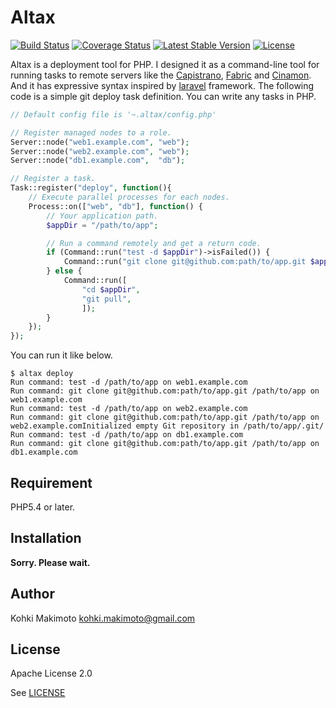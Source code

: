 # Altax

[![Build Status](https://travis-ci.org/kohkimakimoto/altax.png?branch=master)](https://travis-ci.org/kohkimakimoto/altax)
[![Coverage Status](https://coveralls.io/repos/kohkimakimoto/altax/badge.png?branch=master)](https://coveralls.io/r/kohkimakimoto/altax?branch=master)
[![Latest Stable Version](https://poser.pugx.org/kohkimakimoto/altax/v/stable.png)](https://packagist.org/packages/kohkimakimoto/altax)
[![License](https://poser.pugx.org/kohkimakimoto/altax/license.png)](https://packagist.org/packages/kohkimakimoto/altax)

Altax is a deployment tool for PHP.
I designed it as a command-line tool for running tasks to remote servers
like the [Capistrano](https://github.com/capistrano/capistrano), [Fabric](http://fabric.readthedocs.org/) and [Cinamon](https://github.com/kentaro/cinnamon). And it has expressive syntax inspired by [laravel](http://laravel.com/) framework. The following code is a simple git deploy task definition. You can write any tasks in PHP.

```php
// Default config file is '~.altax/config.php'

// Register managed nodes to a role.
Server::node("web1.example.com", "web");
Server::node("web2.example.com", "web");
Server::node("db1.example.com",  "db");

// Register a task.
Task::register("deploy", function(){
    // Execute parallel processes for each nodes.
    Process::on(["web", "db"], function() {
        // Your application path.
        $appDir = "/path/to/app";

        // Run a command remotely and get a return code.
        if (Command::run("test -d $appDir")->isFailed()) {
            Command::run("git clone git@github.com:path/to/app.git $appDir");
        } else {
            Command::run([
                "cd $appDir",
                "git pull",
                ]);
        }
    });
});
```

You can run it like below.

```
$ altax deploy
Run command: test -d /path/to/app on web1.example.com
Run command: git clone git@github.com:path/to/app.git /path/to/app on web1.example.com
Run command: test -d /path/to/app on web2.example.com
Run command: git clone git@github.com:path/to/app.git /path/to/app on web2.example.comInitialized empty Git repository in /path/to/app/.git/
Run command: test -d /path/to/app on db1.example.com
Run command: git clone git@github.com:path/to/app.git /path/to/app on db1.example.com
```

## Requirement

PHP5.4 or later.

## Installation

**Sorry. Please wait.**

## Author

Kohki Makimoto <kohki.makimoto@gmail.com>

## License

Apache License 2.0

See [LICENSE](./LICENSE)

